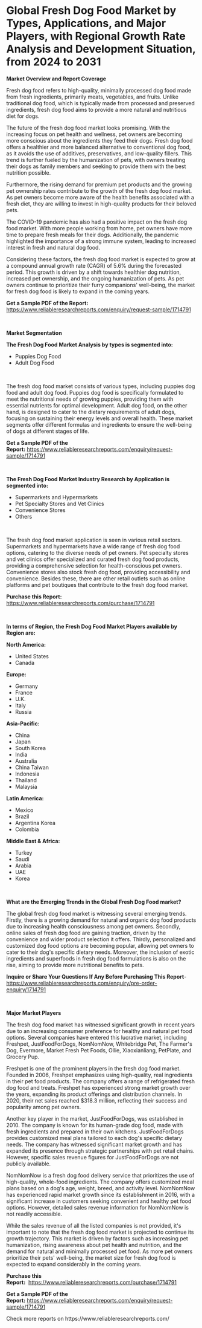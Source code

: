 <p><h1>Global Fresh Dog Food Market by Types, Applications, and Major Players, with Regional Growth Rate Analysis and Development Situation, from 2024 to 2031</h1></p><p><strong>Market Overview and Report Coverage</strong></p>
<p><p>Fresh dog food refers to high-quality, minimally processed dog food made from fresh ingredients, primarily meats, vegetables, and fruits. Unlike traditional dog food, which is typically made from processed and preserved ingredients, fresh dog food aims to provide a more natural and nutritious diet for dogs.</p><p>The future of the fresh dog food market looks promising. With the increasing focus on pet health and wellness, pet owners are becoming more conscious about the ingredients they feed their dogs. Fresh dog food offers a healthier and more balanced alternative to conventional dog food, as it avoids the use of additives, preservatives, and low-quality fillers. This trend is further fueled by the humanization of pets, with owners treating their dogs as family members and seeking to provide them with the best nutrition possible.</p><p>Furthermore, the rising demand for premium pet products and the growing pet ownership rates contribute to the growth of the fresh dog food market. As pet owners become more aware of the health benefits associated with a fresh diet, they are willing to invest in high-quality products for their beloved pets.</p><p>The COVID-19 pandemic has also had a positive impact on the fresh dog food market. With more people working from home, pet owners have more time to prepare fresh meals for their dogs. Additionally, the pandemic highlighted the importance of a strong immune system, leading to increased interest in fresh and natural dog food.</p><p>Considering these factors, the fresh dog food market is expected to grow at a compound annual growth rate (CAGR) of 5.6% during the forecasted period. This growth is driven by a shift towards healthier dog nutrition, increased pet ownership, and the ongoing humanization of pets. As pet owners continue to prioritize their furry companions' well-being, the market for fresh dog food is likely to expand in the coming years.</p></p>
<p><strong>Get a Sample PDF of the Report:</strong> <a href="https://www.reliableresearchreports.com/enquiry/request-sample/1714791">https://www.reliableresearchreports.com/enquiry/request-sample/1714791</a></p>
<p>&nbsp;</p>
<p><strong>Market Segmentation</strong></p>
<p><strong>The Fresh Dog Food Market Analysis by types is segmented into:</strong></p>
<p><ul><li>Puppies Dog Food</li><li>Adult Dog Food</li></ul></p>
<p>&nbsp;</p>
<p><p>The fresh dog food market consists of various types, including puppies dog food and adult dog food. Puppies dog food is specifically formulated to meet the nutritional needs of growing puppies, providing them with essential nutrients for optimal development. Adult dog food, on the other hand, is designed to cater to the dietary requirements of adult dogs, focusing on sustaining their energy levels and overall health. These market segments offer different formulas and ingredients to ensure the well-being of dogs at different stages of life.</p></p>
<p><strong>Get a Sample PDF of the Report:</strong>&nbsp;<a href="https://www.reliableresearchreports.com/enquiry/request-sample/1714791">https://www.reliableresearchreports.com/enquiry/request-sample/1714791</a></p>
<p>&nbsp;</p>
<p><strong>The Fresh Dog Food Market Industry Research by Application is segmented into:</strong></p>
<p><ul><li>Supermarkets and Hypermarkets</li><li>Pet Specialty Stores and Vet Clinics</li><li>Convenience Stores</li><li>Others</li></ul></p>
<p>&nbsp;</p>
<p><p>The fresh dog food market application is seen in various retail sectors. Supermarkets and hypermarkets have a wide range of fresh dog food options, catering to the diverse needs of pet owners. Pet specialty stores and vet clinics offer specialized and curated fresh dog food products, providing a comprehensive selection for health-conscious pet owners. Convenience stores also stock fresh dog food, providing accessibility and convenience. Besides these, there are other retail outlets such as online platforms and pet boutiques that contribute to the fresh dog food market.</p></p>
<p><strong>Purchase this Report:</strong>&nbsp; <a href="https://www.reliableresearchreports.com/purchase/1714791">https://www.reliableresearchreports.com/purchase/1714791</a></p>
<p>&nbsp;</p>
<p><strong>In terms of Region, the Fresh Dog Food Market Players available by Region are:</strong></p>
<p>
    <p> <strong> North America: </strong>
        <ul>
            <li>United States</li>
            <li>Canada</li>
        </ul>
        </p> 
    <p> <strong> Europe: </strong>
        <ul>
            <li>Germany</li>
            <li>France</li>
            <li>U.K.</li>
            <li>Italy</li>
            <li>Russia</li>
        </ul>
        </p> 
    <p> <strong> Asia-Pacific: </strong>
        <ul>
            <li>China</li>
            <li>Japan</li>
            <li>South Korea</li>
            <li>India</li>
            <li>Australia</li>
            <li>China Taiwan</li>
            <li>Indonesia</li>
            <li>Thailand</li>
            <li>Malaysia</li>
        </ul>
        </p> 
    <p> <strong> Latin America: </strong>
        <ul>
            <li>Mexico</li>
            <li>Brazil</li>
            <li>Argentina Korea</li>
            <li>Colombia</li>
        </ul>
        </p> 
    <p> <strong> Middle East & Africa: </strong>
        <ul>
            <li>Turkey</li>
            <li>Saudi</li>
            <li>Arabia</li>
            <li>UAE</li>
            <li>Korea</li>
        </ul>
    </p>
    </p>
<p>&nbsp;</p>
<p><strong>What are the Emerging Trends in the Global Fresh Dog Food market?</strong></p>
<p><p>The global fresh dog food market is witnessing several emerging trends. Firstly, there is a growing demand for natural and organic dog food products due to increasing health consciousness among pet owners. Secondly, online sales of fresh dog food are gaining traction, driven by the convenience and wider product selection it offers. Thirdly, personalized and customized dog food options are becoming popular, allowing pet owners to cater to their dog's specific dietary needs. Moreover, the inclusion of exotic ingredients and superfoods in fresh dog food formulations is also on the rise, aiming to provide more nutritional benefits to pets.</p></p>
<p><strong>Inquire or Share Your Questions If Any Before Purchasing This Report</strong>- <a href="https://www.reliableresearchreports.com/enquiry/pre-order-enquiry/1714791">https://www.reliableresearchreports.com/enquiry/pre-order-enquiry/1714791</a></p>
<p>&nbsp;</p>
<p><strong>Major Market Players</strong></p>
<p><p>The fresh dog food market has witnessed significant growth in recent years due to an increasing consumer preference for healthy and natural pet food options. Several companies have entered this lucrative market, including Freshpet, JustFoodForDogs, NomNomNow, Whitebridge Pet, The Farmer's Dog, Evermore, Market Fresh Pet Foods, Ollie, Xiaoxianliang, PetPlate, and Grocery Pup.</p><p>Freshpet is one of the prominent players in the fresh dog food market. Founded in 2006, Freshpet emphasizes using high-quality, real ingredients in their pet food products. The company offers a range of refrigerated fresh dog food and treats. Freshpet has experienced strong market growth over the years, expanding its product offerings and distribution channels. In 2020, their net sales reached $318.3 million, reflecting their success and popularity among pet owners.</p><p>Another key player in the market, JustFoodForDogs, was established in 2010. The company is known for its human-grade dog food, made with fresh ingredients and prepared in their own kitchens. JustFoodForDogs provides customized meal plans tailored to each dog's specific dietary needs. The company has witnessed significant market growth and has expanded its presence through strategic partnerships with pet retail chains. However, specific sales revenue figures for JustFoodForDogs are not publicly available.</p><p>NomNomNow is a fresh dog food delivery service that prioritizes the use of high-quality, whole-food ingredients. The company offers customized meal plans based on a dog's age, weight, breed, and activity level. NomNomNow has experienced rapid market growth since its establishment in 2016, with a significant increase in customers seeking convenient and healthy pet food options. However, detailed sales revenue information for NomNomNow is not readily accessible.</p><p>While the sales revenue of all the listed companies is not provided, it's important to note that the fresh dog food market is projected to continue its growth trajectory. This market is driven by factors such as increasing pet humanization, rising awareness about pet health and nutrition, and the demand for natural and minimally processed pet food. As more pet owners prioritize their pets' well-being, the market size for fresh dog food is expected to expand considerably in the coming years.</p></p>
<p><strong>Purchase this Report:</strong>&nbsp;&nbsp;<a href="https://www.reliableresearchreports.com/purchase/1714791">https://www.reliableresearchreports.com/purchase/1714791</a></p>
<p></p>
<p><strong>Get a Sample PDF of the Report:</strong>&nbsp;<a href="https://www.reliableresearchreports.com/enquiry/request-sample/1714791">https://www.reliableresearchreports.com/enquiry/request-sample/1714791</a></p>
<p>Check more reports on https://www.reliableresearchreports.com/</p>